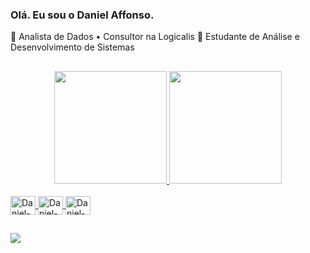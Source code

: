 ### Olá. Eu sou o Daniel Affonso.

📜 Analista de Dados • Consultor na Logicalis 🌱 Estudante de Análise e Desenvolvimento de Sistemas

##

<div align="center">
  <a href="https://github.com/danielaffonso">
  <img height="180em" src="https://github-readme-stats.vercel.app/api?username=danielaffonso&show_icons=true&theme=dark&include_all_commits=true&count_private=true"/>
  <img height="180em" src="https://github-readme-stats.vercel.app/api/top-langs/?username=danielaffonso&layout=compact&langs_count=7&theme=dark"/>
</div>

<div style="display: inline_block"><br>
  <img align="center" alt="Daniel-TSQL" height="30" width="40" src="https://hackr.io/tutorials/learn-sql-server/logo/logo-sql-server?ver=1557508629">
  <img align="center" alt="Daniel-PBI" height="30" width="40" src="https://upload.wikimedia.org/wikipedia/commons/thumb/c/cf/New_Power_BI_Logo.svg/630px-New_Power_BI_Logo.svg.png">
  <img align="center" alt="Daniel-Excel" height="30" width="40" src="https://logodownload.org/wp-content/uploads/2020/04/excel-logo-0-2048x2048.png">
</div>

  ##
 
<div> 
  <a href="https://www.linkedin.com/in/dcaffonso/" target="_blank"><img src="https://img.shields.io/badge/-LinkedIn-%230077B5?style=for-the-badge&logo=linkedin&logoColor=white" target="_blank"></a> 
 
</div>
